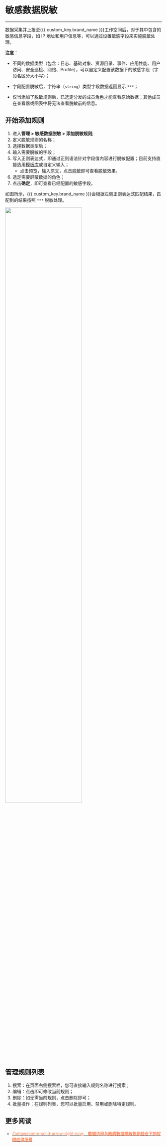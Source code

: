 # 敏感数据脱敏
---


数据采集并上报至{{{ custom_key.brand_name }}}工作空间后，对于其中包含的敏感信息字段，如 IP 地址和用户信息等，可以通过设置敏感字段来实施脱敏处理。


**注意**：

- 不同的数据类型（包含：日志、基础对象、资源目录、事件、应用性能、用户访问、安全巡检、网络、Profile），可以自定义配置该数据下的敏感字段（字段名区分大小写）；        
    
- 字段配置脱敏后，字符串（`string`）类型字段数据返回显示 `***`；              
    
- 仅当添加了脱敏规则后，已选定分发的成员角色才能查看原始数据；其他成员在查看器或图表中将无法查看脱敏前的信息。      

## 开始添加规则

1. 进入**管理 > 敏感数据脱敏 > 添加脱敏规则**;
2. 定义脱敏规则的名称；
3. 选择数据类型后；
4. 输入需要脱敏的字段；
5. 写入正则表达式，即通过正则语法针对字段值内容进行脱敏配置；目前支持直接选用[模板库](./regex.md)或自定义输入；
    - 点击预览，输入原文，点击脱敏即可查看脱敏效果。
6. 选定需要屏蔽数据的角色；
7. 点击**确定**，即可查看已经配置的敏感字段。


如图所示，{{{ custom_key.brand_name }}}会根据左侧正则表达式匹配结果，匹配到的结果按照 `***` 脱敏处理。

<img src="../img/token-mask.png" width="70%" >



## 管理规则列表


1. 搜索：在页面右侧搜索栏，您可直接输入规则名称进行搜索；
2. 编辑：点击即可修改当前规则；
3. 删除：如无需当前规则，点击删除即可；
4. 批量操作：在规则列表，您可以批量启用、禁用或删除特定规则。

## 更多阅读


<font size=2>

<div class="grid cards" markdown>

- [<font color="coral"> :fontawesome-solid-arrow-right-long: &nbsp; **数据访问与敏感数据脱敏规则结合下的权限应用场景**</font>](./access_mask_combine.md)

</div>

</font>